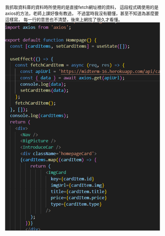我抓取資料庫的資料時所使用的是直接fetch網址裡的資料，
這段程式碼使用的是axios的方法，老師上課好像有教過，
不過當時我沒有聽懂，甚至不知道為甚麼要這樣寫，
每一行的意思也不清楚，後來上網找了很久才看懂。
![](../projectimg/作業6.PNG)